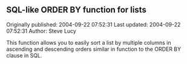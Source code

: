## SQL-like ORDER BY function for lists 
Originally published: 2004-09-22 07:52:31 
Last updated: 2004-09-22 07:52:31 
Author: Steve Lucy 
 
This function allows you to easily sort a list by multiple columns in ascending and descending orders similar in function to the ORDER BY clause in SQL.